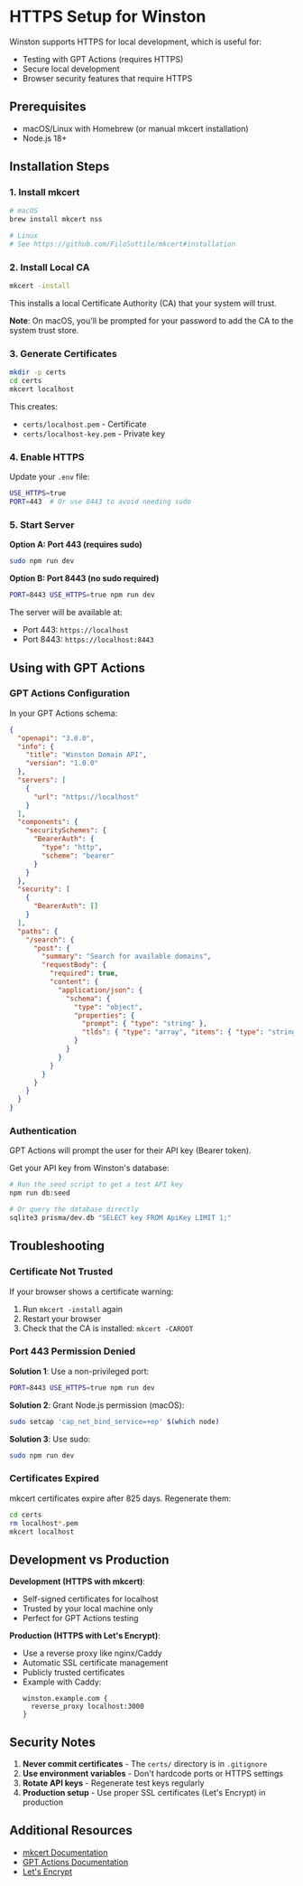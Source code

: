 # HTTPS Setup for Winston

Winston supports HTTPS for local development, which is useful for:
- Testing with GPT Actions (requires HTTPS)
- Secure local development
- Browser security features that require HTTPS

## Prerequisites

- macOS/Linux with Homebrew (or manual mkcert installation)
- Node.js 18+

## Installation Steps

### 1. Install mkcert

```bash
# macOS
brew install mkcert nss

# Linux
# See https://github.com/FiloSottile/mkcert#installation
```

### 2. Install Local CA

```bash
mkcert -install
```

This installs a local Certificate Authority (CA) that your system will trust.

**Note**: On macOS, you'll be prompted for your password to add the CA to the system trust store.

### 3. Generate Certificates

```bash
mkdir -p certs
cd certs
mkcert localhost
```

This creates:
- `certs/localhost.pem` - Certificate
- `certs/localhost-key.pem` - Private key

### 4. Enable HTTPS

Update your `.env` file:

```bash
USE_HTTPS=true
PORT=443  # Or use 8443 to avoid needing sudo
```

### 5. Start Server

**Option A: Port 443 (requires sudo)**

```bash
sudo npm run dev
```

**Option B: Port 8443 (no sudo required)**

```bash
PORT=8443 USE_HTTPS=true npm run dev
```

The server will be available at:
- Port 443: `https://localhost`
- Port 8443: `https://localhost:8443`

## Using with GPT Actions

### GPT Actions Configuration

In your GPT Actions schema:

```json
{
  "openapi": "3.0.0",
  "info": {
    "title": "Winston Domain API",
    "version": "1.0.0"
  },
  "servers": [
    {
      "url": "https://localhost"
    }
  ],
  "components": {
    "securitySchemes": {
      "BearerAuth": {
        "type": "http",
        "scheme": "bearer"
      }
    }
  },
  "security": [
    {
      "BearerAuth": []
    }
  ],
  "paths": {
    "/search": {
      "post": {
        "summary": "Search for available domains",
        "requestBody": {
          "required": true,
          "content": {
            "application/json": {
              "schema": {
                "type": "object",
                "properties": {
                  "prompt": { "type": "string" },
                  "tlds": { "type": "array", "items": { "type": "string" } }
                }
              }
            }
          }
        }
      }
    }
  }
}
```

### Authentication

GPT Actions will prompt the user for their API key (Bearer token).

Get your API key from Winston's database:

```bash
# Run the seed script to get a test API key
npm run db:seed

# Or query the database directly
sqlite3 prisma/dev.db "SELECT key FROM ApiKey LIMIT 1;"
```

## Troubleshooting

### Certificate Not Trusted

If your browser shows a certificate warning:

1. Run `mkcert -install` again
2. Restart your browser
3. Check that the CA is installed: `mkcert -CAROOT`

### Port 443 Permission Denied

**Solution 1**: Use a non-privileged port:
```bash
PORT=8443 USE_HTTPS=true npm run dev
```

**Solution 2**: Grant Node.js permission (macOS):
```bash
sudo setcap 'cap_net_bind_service=+ep' $(which node)
```

**Solution 3**: Use sudo:
```bash
sudo npm run dev
```

### Certificates Expired

mkcert certificates expire after 825 days. Regenerate them:

```bash
cd certs
rm localhost*.pem
mkcert localhost
```

## Development vs Production

**Development (HTTPS with mkcert)**:
- Self-signed certificates for localhost
- Trusted by your local machine only
- Perfect for GPT Actions testing

**Production (HTTPS with Let's Encrypt)**:
- Use a reverse proxy like nginx/Caddy
- Automatic SSL certificate management
- Publicly trusted certificates
- Example with Caddy:
  ```
  winston.example.com {
    reverse_proxy localhost:3000
  }
  ```

## Security Notes

1. **Never commit certificates** - The `certs/` directory is in `.gitignore`
2. **Use environment variables** - Don't hardcode ports or HTTPS settings
3. **Rotate API keys** - Regenerate test keys regularly
4. **Production setup** - Use proper SSL certificates (Let's Encrypt) in production

## Additional Resources

- [mkcert Documentation](https://github.com/FiloSottile/mkcert)
- [GPT Actions Documentation](https://platform.openai.com/docs/actions)
- [Let's Encrypt](https://letsencrypt.org/)
